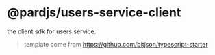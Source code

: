# @pardjs/users-service-client

the client sdk for users service.

> template come from <https://github.com/bitjson/typescript-starter>